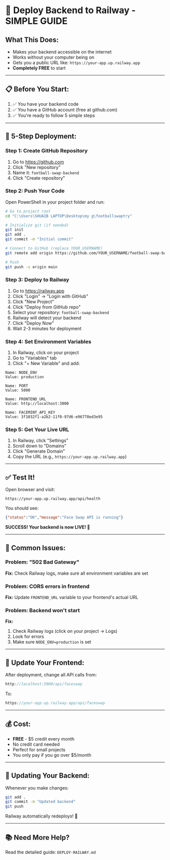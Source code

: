 # 🚀 Deploy Backend to Railway - SIMPLE GUIDE

## What This Does:
- Makes your backend accessible on the internet
- Works without your computer being on
- Gets you a public URL like: `https://your-app.up.railway.app`
- **Completely FREE** to start

---

## 📋 Before You Start:
1. ✅ You have your backend code
2. ✅ You have a GitHub account (free at github.com)
3. ✅ You're ready to follow 5 simple steps

---

## 🎯 5-Step Deployment:

### Step 1: Create GitHub Repository
1. Go to https://github.com
2. Click "New repository"
3. Name it: `football-swap-backend`
4. Click "Create repository"

### Step 2: Push Your Code
Open PowerShell in your project folder and run:

```bash
# Go to project root
cd "C:\Users\SHUAIB LAPTOP\Desktop\my g\footballswaptry"

# Initialize git (if needed)
git init
git add .
git commit -m "Initial commit"

# Connect to GitHub (replace YOUR_USERNAME)
git remote add origin https://github.com/YOUR_USERNAME/football-swap-backend.git

# Push
git push -u origin main
```

### Step 3: Deploy to Railway
1. Go to https://railway.app
2. Click "Login" → "Login with GitHub"
3. Click "New Project"
4. Click "Deploy from GitHub repo"
5. Select your repository: `football-swap-backend`
6. Railway will detect your backend
7. Click "Deploy Now"
8. Wait 2-3 minutes for deployment

### Step 4: Set Environment Variables
1. In Railway, click on your project
2. Go to "Variables" tab
3. Click "+ New Variable" and add:

```
Name: NODE_ENV
Value: production

Name: PORT
Value: 5000

Name: FRONTEND_URL
Value: http://localhost:3000

Name: FACEMINT_API_KEY
Value: 3f1032f1-a2b2-11f0-97d6-e96778ed3e95
```

### Step 5: Get Your Live URL
1. In Railway, click "Settings"
2. Scroll down to "Domains"
3. Click "Generate Domain"
4. Copy the URL (e.g., `https://your-app.up.railway.app`)

---

## ✅ Test It!

Open browser and visit:
```
https://your-app.up.railway.app/api/health
```

You should see:
```json
{"status":"OK","message":"Face Swap API is running"}
```

**SUCCESS! Your backend is now LIVE! 🎉**

---

## 🔧 Common Issues:

### Problem: "502 Bad Gateway"
**Fix:** Check Railway logs, make sure all environment variables are set

### Problem: CORS errors in frontend
**Fix:** Update `FRONTEND_URL` variable to your frontend's actual URL

### Problem: Backend won't start
**Fix:** 
1. Check Railway logs (click on your project → Logs)
2. Look for errors
3. Make sure `NODE_ENV=production` is set

---

## 📱 Update Your Frontend:

After deployment, change all API calls from:
```javascript
http://localhost:5000/api/faceswap
```

To:
```javascript
https://your-app.up.railway.app/api/faceswap
```

---

## 💰 Cost:
- **FREE** - $5 credit every month
- No credit card needed
- Perfect for small projects
- You only pay if you go over $5/month

---

## 🔄 Updating Your Backend:

Whenever you make changes:

```bash
git add .
git commit -m "Updated backend"
git push
```

Railway automatically redeploys! 🚀

---

## 📚 Need More Help?

Read the detailed guide: `DEPLOY-RAILWAY.md`





